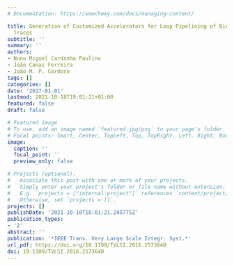 ```yaml
---
# Documentation: https://wowchemy.com/docs/managing-content/

title: Generation of Customized Accelerators for Loop Pipelining of Binary Instruction
  Traces
subtitle: ''
summary: ''
authors:
- Nuno Miguel Cardanha Paulino
- João Canas Ferreira
- João M. P. Cardoso
tags: []
categories: []
date: '2017-01-01'
lastmod: 2021-10-18T19:01:21+01:00
featured: false
draft: false

# Featured image
# To use, add an image named `featured.jpg/png` to your page's folder.
# Focal points: Smart, Center, TopLeft, Top, TopRight, Left, Right, BottomLeft, Bottom, BottomRight.
image:
  caption: ''
  focal_point: ''
  preview_only: false

# Projects (optional).
#   Associate this post with one or more of your projects.
#   Simply enter your project's folder or file name without extension.
#   E.g. `projects = ["internal-project"]` references `content/project/deep-learning/index.md`.
#   Otherwise, set `projects = []`.
projects: []
publishDate: '2021-10-18T18:01:21.245775Z'
publication_types:
- '2'
abstract: ''
publication: '*IEEE Trans. Very Large Scale Integr. Syst.*'
url_pdf: https://doi.org/10.1109/TVLSI.2016.2573640
doi: 10.1109/TVLSI.2016.2573640
---
```

